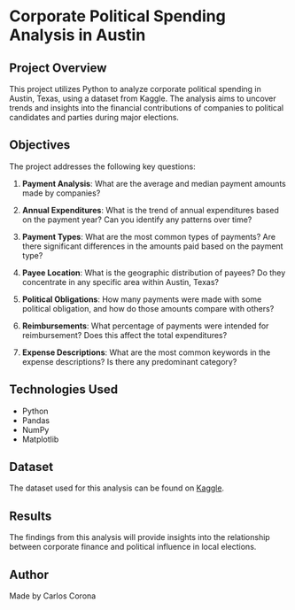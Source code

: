 # Corporate Political Spending Analysis in Austin

## Project Overview

This project utilizes Python to analyze corporate political spending in Austin, Texas, using a dataset from Kaggle. The analysis aims to uncover trends and insights into the financial contributions of companies to political candidates and parties during major elections.

## Objectives

The project addresses the following key questions:

1. **Payment Analysis**: What are the average and median payment amounts made by companies?

2. **Annual Expenditures**: What is the trend of annual expenditures based on the payment year? Can you identify any patterns over time?

3. **Payment Types**: What are the most common types of payments? Are there significant differences in the amounts paid based on the payment type?

4. **Payee Location**: What is the geographic distribution of payees? Do they concentrate in any specific area within Austin, Texas?

5. **Political Obligations**: How many payments were made with some political obligation, and how do those amounts compare with others?

6. **Reimbursements**: What percentage of payments were intended for reimbursement? Does this affect the total expenditures?

7. **Expense Descriptions**: What are the most common keywords in the expense descriptions? Is there any predominant category?

## Technologies Used

- Python
- Pandas
- NumPy
- Matplotlib

## Dataset

The dataset used for this analysis can be found on [Kaggle](https://www.kaggle.com/datasets/rishidamarla/campaign-finances).


## Results

The findings from this analysis will provide insights into the relationship between corporate finance and political influence in local elections.

## Author

Made by Carlos Corona
